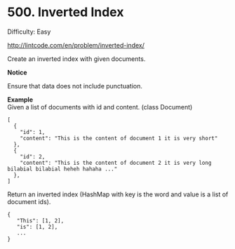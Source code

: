# 500. Inverted Index

Difficulty: Easy

http://lintcode.com/en/problem/inverted-index/

Create an inverted index with given documents.

**Notice**  

Ensure that data does not include punctuation.

**Example**  
Given a list of documents with id and content. (class Document)
```
[
  {
    "id": 1,
    "content": "This is the content of document 1 it is very short"
  },
  {
    "id": 2,
    "content": "This is the content of document 2 it is very long bilabial bilabial heheh hahaha ..."
  },
]
```
Return an inverted index (HashMap with key is the word and value is a list of document ids).
```
{
   "This": [1, 2],
   "is": [1, 2],
   ...
}
```
